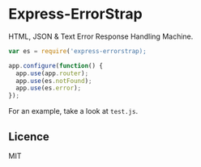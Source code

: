 # Express-ErrorStrap

HTML, JSON & Text Error Response Handling Machine.

```javascript
var es = require('express-errorstrap);

app.configure(function() {
  app.use(app.router);
  app.use(es.notFound);
  app.use(es.error);
});
```

For an example, take a look at `test.js`.

## Licence

MIT